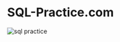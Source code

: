 # SQL-Practice.com

![sql practice](https://github.com/imanmammadli/SQL-Practice.com/assets/110998676/626aeae9-b27b-4450-aa4f-edf153517e91)
